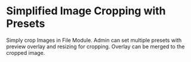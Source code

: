 Simplified Image Cropping with Presets
======================================

Simply crop Images in File Module. 
Admin can set multiple presets with 
preview overlay and resizing for cropping. 
Overlay can be merged to the cropped image. 